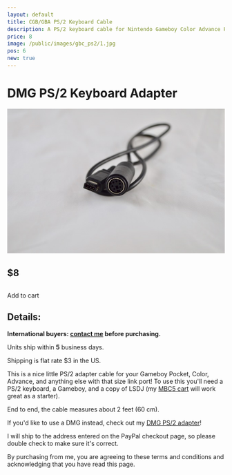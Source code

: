 ```yaml
---
layout: default
title: CGB/GBA PS/2 Keyboard Cable
description: A PS/2 keyboard cable for Nintendo Gameboy Color Advance Pocket and LSDJ sync
price: 8
image: /public/images/gbc_ps2/1.jpg
pos: 6
new: true
---
```

# DMG PS/2 Keyboard Adapter

<div class="gallery">
	<img src="/public/images/gbc_ps2/1.jpg" alt="GCB/GBC/MGB PS/2 cable">
</div>

## $8

<table>
<form id="paypal" target="paypal" action="https://www.paypal.com/cgi-bin/webscr" method="post">
<input type="hidden" name="cmd" value="_s-xclick">
<input type="hidden" name="hosted_button_id" value="M2EHJRDQXW4Z2">
</form>
</table>

<div class="addToCart noselect" onclick="addToCart()">
  Add to cart
</div>

## Details:

**International buyers: [contact me](mailto:bro@catskull.net) before purchasing.**

Units ship within **5** business days.

Shipping is flat rate $3 in the US.

This is a nice little PS/2 adapter cable for your Gameboy Pocket, Color, Advance, and anything else with that size link port! To use this you'll need a PS/2 keyboard, a Gameboy, and a copy of LSDJ (my [MBC5 cart](/mbc5cart) will work great as a starter).

End to end, the cable measures about 2 feet (60 cm).

If you'd like to use a DMG instead, check out my [DMG PS/2 adapter](/dmgps2)!

I will ship to the address entered on the PayPal checkout page, so please double check to make sure it's correct.

By purchasing from me, you are agreeing to these terms and conditions and acknowledging that you have read this page.

<script src="https://ajax.googleapis.com/ajax/libs/jquery/2.2.2/jquery.min.js"></script>
<script src="{{ site.baseurl }}public/js/ps2gallery.js"></script>
